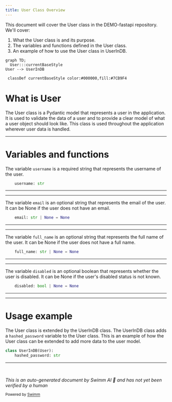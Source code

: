 ```yaml
---
title: User Class Overview
---
```

This document will cover the User class in the DEMO-fastapi repository. We'll cover:

1. What the User class is and its purpose.
2. The variables and functions defined in the User class.
3. An example of how to use the User class in UserInDB.

```mermaid
graph TD;
  User:::currentBaseStyle
User --> UserInDB

 classDef currentBaseStyle color:#000000,fill:#7CB9F4
```

# What is User

The User class is a Pydantic model that represents a user in the application. It is used to validate the data of a user and to provide a clear model of what a user object should look like. This class is used throughout the application wherever user data is handled.

<SwmSnippet path="/docs_src/security/tutorial004_py310.py" line="38">

---

# Variables and functions

The variable `username` is a required string that represents the username of the user.

```python
    username: str
```

---

</SwmSnippet>

<SwmSnippet path="/docs_src/security/tutorial004_py310.py" line="39">

---

The variable `email` is an optional string that represents the email of the user. It can be None if the user does not have an email.

```python
    email: str | None = None
```

---

</SwmSnippet>

<SwmSnippet path="/docs_src/security/tutorial004_py310.py" line="40">

---

The variable `full_name` is an optional string that represents the full name of the user. It can be None if the user does not have a full name.

```python
    full_name: str | None = None
```

---

</SwmSnippet>

<SwmSnippet path="/docs_src/security/tutorial004_py310.py" line="41">

---

The variable `disabled` is an optional boolean that represents whether the user is disabled. It can be None if the user's disabled status is not known.

```python
    disabled: bool | None = None
```

---

</SwmSnippet>

<SwmSnippet path="/docs_src/security/tutorial004_py310.py" line="44">

---

# Usage example

The User class is extended by the UserInDB class. The UserInDB class adds a `hashed_password` variable to the User class. This is an example of how the User class can be extended to add more data to the user model.

```python
class UserInDB(User):
    hashed_password: str
```

---

</SwmSnippet>

&nbsp;

*This is an auto-generated document by Swimm AI 🌊 and has not yet been verified by a human*

<SwmMeta version="3.0.0" repo-id="Z2l0aHViJTNBJTNBREVNTy1mYXN0YXBpJTNBJTNBZ2lsYWRuYXZvdA==" repo-name="DEMO-fastapi" doc-type="general-class"><sup>Powered by [Swimm](/)</sup></SwmMeta>
